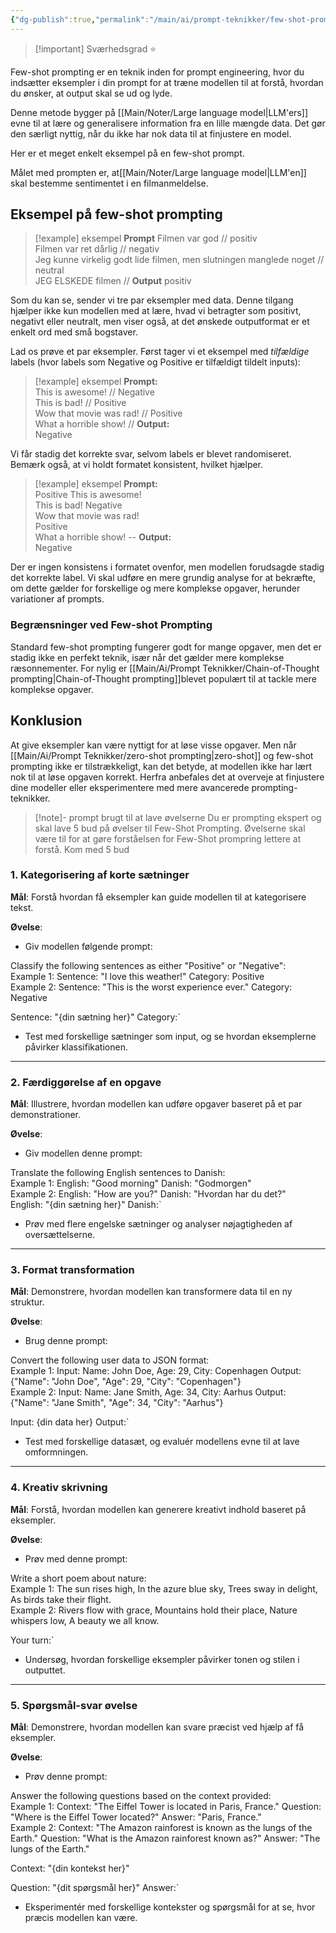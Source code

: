 ```yaml
---
{"dg-publish":true,"permalink":"/main/ai/prompt-teknikker/few-shot-prompting/","tags":["⭐"],"dgHomeLink":"false","dgShowFileTree":"false","dgEnableSearch":"false","created":"2024-12-02T11:57:03.978+01:00"}
---
```


> [!important] Sværhedsgrad
> ⭐


Few-shot prompting er en teknik inden for prompt engineering, hvor du indsætter eksempler i din prompt for at træne modellen til at forstå, hvordan du ønsker, at output skal se ud og lyde.

Denne metode bygger på [[Main/Noter/Large language model\|LLM'ers]] evne til at lære og generalisere information fra en lille mængde data. Det gør den særligt nyttig, når du ikke har nok data til at finjustere en model.

Her er et meget enkelt eksempel på en few-shot prompt.

Målet med prompten er, at[[Main/Noter/Large language model\|LLM'en]] skal bestemme sentimentet i en filmanmeldelse.

## Eksempel på few-shot prompting
> [!example] eksempel
> **Prompt**
Filmen var god // positiv  
Filmen var ret dårlig // negativ  
Jeg kunne virkelig godt lide filmen, men slutningen manglede noget // neutral  
JEG ELSKEDE filmen //
> **Output**
> positiv

Som du kan se, sender vi tre par eksempler med data. Denne tilgang hjælper ikke kun modellen med at lære, hvad vi betragter som positivt, negativt eller neutralt, men viser også, at det ønskede outputformat er et enkelt ord med små bogstaver.

Lad os prøve et par eksempler. Først tager vi et eksempel med *tilfældige* labels (hvor labels som Negative og Positive er tilfældigt tildelt inputs):
> [!example] eksempel
**Prompt:**  
This is awesome! // Negative  
This is bad! // Positive  
Wow that movie was rad! // Positive  
What a horrible show! //
**Output:**  
Negative

Vi får stadig det korrekte svar, selvom labels er blevet randomiseret. Bemærk også, at vi holdt formatet konsistent, hvilket hjælper.

> [!example] eksempel
**Prompt:**  
Positive This is awesome!  
This is bad! Negative  
Wow that movie was rad!  
Positive  
What a horrible show! --
**Output:**  
Negative

Der er ingen konsistens i formatet ovenfor, men modellen forudsagde stadig det korrekte label. Vi skal udføre en mere grundig analyse for at bekræfte, om dette gælder for forskellige og mere komplekse opgaver, herunder variationer af prompts.
### Begrænsninger ved Few-shot Prompting
Standard few-shot prompting fungerer godt for mange opgaver, men det er stadig ikke en perfekt teknik, især når det gælder mere komplekse ræsonnementer. 
For nylig er [[Main/Ai/Prompt Teknikker/Chain-of-Thought prompting\|Chain-of-Thought prompting]]blevet populært til at tackle mere komplekse opgaver.

## Konklusion
At give eksempler kan være nyttigt for at løse visse opgaver. Men når [[Main/Ai/Prompt Teknikker/zero-shot prompting\|zero-shot]] og few-shot prompting ikke er tilstrækkeligt, kan det betyde, at modellen ikke har lært nok til at løse opgaven korrekt. Herfra anbefales det at overveje at finjustere dine modeller eller eksperimentere med mere avancerede prompting-teknikker.

> [!note]- prompt brugt til at lave øvelserne
> Du er prompting ekspert og skal lave 5 bud på øvelser til Few-Shot Prompting. Øvelserne skal være til for at gøre forståelsen for Few-Shot prompring lettere at forstå. Kom med 5 bud


### **1. Kategorisering af korte sætninger**

**Mål**: Forstå hvordan få eksempler kan guide modellen til at kategorisere tekst.

**Øvelse**:

- Giv modellen følgende prompt:

Classify the following sentences as either "Positive" or "Negative":  
Example 1: Sentence: "I love this weather!" Category: Positive  
Example 2: Sentence: "This is the worst experience ever." Category: Negative  

Sentence: "{din sætning her}" Category:`

- Test med forskellige sætninger som input, og se hvordan eksemplerne påvirker klassifikationen.

---

### **2. Færdiggørelse af en opgave**

**Mål**: Illustrere, hvordan modellen kan udføre opgaver baseret på et par demonstrationer.

**Øvelse**:

- Giv modellen denne prompt:

Translate the following English sentences to Danish:  
Example 1: English: "Good morning" Danish: "Godmorgen"  
Example 2: English: "How are you?" Danish: "Hvordan har du det?"  
English: "{din sætning her}" Danish:`

- Prøv med flere engelske sætninger og analyser nøjagtigheden af oversættelserne.

---

### **3. Format transformation**

**Mål**: Demonstrere, hvordan modellen kan transformere data til en ny struktur.

**Øvelse**:

- Brug denne prompt:

Convert the following user data to JSON format:  
Example 1: Input: Name: John Doe, Age: 29, City: Copenhagen 
Output: {"Name": "John Doe", "Age": 29, "City": "Copenhagen"}  
Example 2: Input: Name: Jane Smith, Age: 34, City: Aarhus 
Output: {"Name": "Jane Smith", "Age": 34, "City": "Aarhus"}  

Input: {din data her} Output:`

- Test med forskellige datasæt, og evaluér modellens evne til at lave omformningen.

---

### **4. Kreativ skrivning**

**Mål**: Forstå, hvordan modellen kan generere kreativt indhold baseret på eksempler.

**Øvelse**:

- Prøv med denne prompt:

Write a short poem about nature:  
Example 1: The sun rises high,   In the azure blue sky,   Trees sway in delight,   As birds take their flight.  
Example 2: Rivers flow with grace,   Mountains hold their place,   Nature whispers low,   A beauty we all know.  

Your turn:`

- Undersøg, hvordan forskellige eksempler påvirker tonen og stilen i outputtet.

---

### **5. Spørgsmål-svar øvelse**

**Mål**: Demonstrere, hvordan modellen kan svare præcist ved hjælp af få eksempler.

**Øvelse**:

- Prøv denne prompt:

Answer the following questions based on the context provided:  
Example 1: Context: "The Eiffel Tower is located in Paris, France." 
Question: "Where is the Eiffel Tower located?" Answer: "Paris, France."  
Example 2: Context: "The Amazon rainforest is known as the lungs of the Earth." 
Question: "What is the Amazon rainforest known as?" 
Answer: "The lungs of the Earth." 

Context: "{din kontekst her}" 

Question: "{dit spørgsmål her}" Answer:`

- Eksperimentér med forskellige kontekster og spørgsmål for at se, hvor præcis modellen kan være.